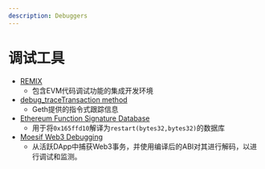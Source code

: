 ```yaml
---
description: Debuggers
---
```


# 调试工具

* [REMIX](https://github.com/ethereum/remix)
  * 包含EVM代码调试功能的集成开发环境
* [debug\_traceTransaction method](https://github.com/ethereum/go-ethereum/wiki/Management-APIs#debug_tracetransaction)
  * Geth提供的指令式跟踪信息
* [Ethereum Function Signature Database](https://www.4byte.directory/)
  * 用于将`0x165ffd10`解译为`restart(bytes32,bytes32)`的数据库
* [Moesif Web3 Debugging](https://www.moesif.com/docs/platform/ethereum-web3/)
  * 从活跃DApp中捕获Web3事务，并使用编译后的ABI对其进行解码，以进行调试和监测。

